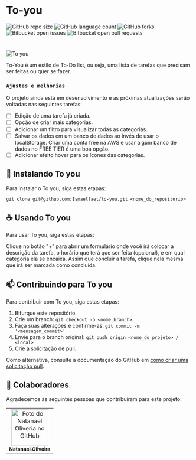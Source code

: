 # To-you  
<!---Esses são exemplos. Veja https://shields.io para outras pessoas ou para personalizar este conjunto de escudos. Você pode querer incluir dependências, status do projeto e informações de licença aqui--->

![GitHub repo size](https://img.shields.io/github/repo-size/Ismaellaet/to-you?style=for-the-badge)
![GitHub language count](https://img.shields.io/github/languages/count/Ismaellaet/to-you?style=for-the-badge)
![GitHub forks](https://img.shields.io/github/forks/Ismaellaet/to-you?style=for-the-badge)
![Bitbucket open issues](https://img.shields.io/bitbucket/issues/Ismaellaet/to-you?style=for-the-badge)
![Bitbucket open pull requests](https://img.shields.io/bitbucket/pr-raw/Ismaellaet/to-you?style=for-the-badge)
# 
![To you](https://github.com/natanael-oliveira/to-you/blob/hotfix-main/images/health.svg)

To-You é um estilo de To-Do list, ou seja, uma lista de tarefas que precisam ser feitas ou quer se fazer. 

### `Ajustes e melhorias`

O projeto ainda está em desenvolvimento e as próximas atualizações serão voltadas nas seguintes tarefas:

- [ ] Edição de uma tarefa já criada.
- [ ] Opção de criar mais categorias.
- [ ] Adicionar um filtro para visualizar todas as categorias.
- [ ] Salvar os dados em um banco de dados ao invés de usar o localStorage. Criar uma conta free na AWS e usar algum banco de dados no FREE TIER é uma boa opção.
- [ ] Adicionar efeito hover para os ícones das categorias.

## 🚀 Instalando To you

Para instalar o To you, siga estas etapas:

```
git clone git@github.com:Ismaellaet/to-you.git <nome_do_repositorio>
```

## ☕ Usando To you

Para usar To you, siga estas etapas:

Clique no botão "+" para abrir um formulário onde você irá colocar a descrição da tarefa, o horário que terá que ser feita (opcional), e em qual categoria ela se encaixa. Assim que concluir a tarefa, clique nela mesma que irá ser marcada como concluída.

## 📫 Contribuindo para To you
Para contribuir com To you, siga estas etapas:

1. Bifurque este repositório.
2. Crie um branch: `git checkout -b <nome_branch>`.
3. Faça suas alterações e confirme-as: `git commit -m '<mensagem_commit>'`
4. Envie para o branch original: `git push origin <nome_do_projeto> / <local>`
5. Crie a solicitação de pull.

Como alternativa, consulte a documentação do GitHub em [como criar uma solicitação pull](https://help.github.com/en/github/collaborating-with-issues-and-pull-requests/creating-a-pull-request).

## 🤝 Colaboradores

Agradecemos às seguintes pessoas que contribuíram para este projeto:

<table>
  <tr>
    <td align="center">
      <a href="#">
        <img src="https://avatars.githubusercontent.com/u/51293075?v=4" width="100px;" alt="Foto do Natanael Oliveria no GitHub"/><br>
        <sub>
          <b>Natanael Oliveira</b>
        </sub>
      </a>
    </td>
  </tr>
</table>
